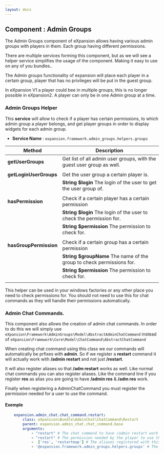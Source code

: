 ```yaml
---
layout: docs
---
```


## Component : Admin Groups

The Admin Groups component of eXpansion allows having various admin groups with players in them. 
Each group having different permissions. 

There are multiple services forming this component, but as we will see a helper service simplifies 
the usage of the component. Making it easy to use on any of you bundles..

The Admin groups functionality of expansion will place each player in a certain group, 
player that has no privileges will be put in the guest group. 

In eXpansion V1 a player could bee in multiple groups, this is no longer possible in eXpansion2. 
A player can only be in one Admin group at a time.

### Admin Groups Helper

This **service** will allow to check if a player has certain permissions, to which admin group a player belongs, 
and get player groups in order to display widgets for each admin group.

* **Service Name** : `expansion.framework.admin_groups.helpers.groups`

| Method                     | Description |
| -------------------------- | ----------- |
| **getUserGroups**          | Get list of all admin user groups, with the guest user group as well.  |
||
| **getLoginUserGroups**     | Get the user group a certain player is.  |
|                            | **String $login** The login of the user to get the user group of.|
||
| **hasPermission**          | Check if a certain player has a certain permission  |
|                            | **String $login** The login of the user to check the permission for.|
|                            | **String $permission** The permission to check for.|ser group of.|
||
| **hasGroupPermission**     | Check if a certain group has a certain permission  |
|                            | **String $groupName** The name of the group to check permissions for.|
|                            | **String $permission** The permission to check for.|
||

This helper can be used in your windows factories or any other place you need to check permissions for. 
You should not need to use this for chat commands as they will handle their permissions automatically.

### Admin Chat Commands. 

This component also allows the creation of admin chat commands. In order to do this we will simply use 
`eXpansion\Framework\AdminGroups\Model\AbstractAdminChatCommand` 
instead of `eXpansion\Framework\Core\Model\ChatCommand\AbstractChatCommand`

When creating chat command using this class we our commands will automatically be prfixes with **admin**.
So if we register a **restart** command it will actually work with **/admin restart** and not just **/restart**.

It will also register aliases so that **/adm restart** works as well. Like normal chat commands you can also register 
aliases. Like the command line if you register **res** as alias you are going to have **/admin res** & **/adm res** work.
 
Finally when registering a AdminChatCommand you must register the permission needed for a user to use the command. 

#### Exemple 
```yaml
    expansion.admin_chat.chat_command.restart:
        class: eXpansion\Bundle\AdminChat\ChatCommand\Restart
        parent: expansion.admin_chat.chat_command.base
        arguments:
            - "restart" # The chat commend to have /admin restart work
            - "restart" # The permission needed by the player to use the chat command. 
            -  ['res', 'restartmap'] # The aliases registered with this chat command.
            - '@expansion.framework.admin_groups.helpers.groups' # The admin chat commands requires the admin groups helper
```
